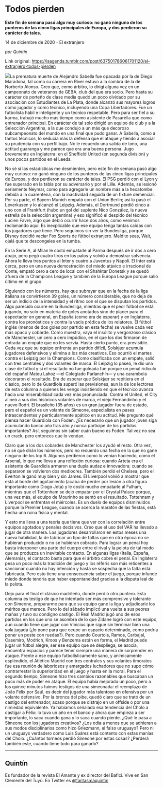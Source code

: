 # Todos pierden

**Este fin de semana pasó algo muy curioso: no ganó ninguno de los punteros de las cinco ligas principales de Europa, y dos perdieron su carácter de tales.**

14 de diciembre de 2020 - El extranjero

_por Quintín_

Link original: https://laagenda.tumblr.com/post/637501786061701120/el-extranjero-todos-pierden

![](https://64.media.tumblr.com/f508b96f1d5448cd509344262fbd83c5/f5da7b47ab4fef89-22/s500x750/e7a4dbd6f15edc246ed50973b98b2096d5f6baa1.jpg)La prematura
muerte de Alejandro Sabella fue opacada por la de Diego Maradona, tal como su
carrera en River estuvo a la sombra de la de Norberto Alonso. Creo que, como
árbitro, lo dirigí alguna vez en un campeonato de veteranos de GEBA, club del
que era socio. Pero hasta su carácter de porteño de clase media quedó un poco olvidado
por su asociación con Estudiantes de La Plata, donde alcanzó sus mayores logros
como jugador y como técnico, incluyendo una Copa Libertadores. Fue un
futbolista hábil e inteligente y un técnico respetable. Pero para ser fiel a su
karma, trabajó mucho más tiempo como asistente de Pasarella que como entrenador
principal. En carácter de tal solo dirigió un equipo de club y a la Selección Argentina,
a la que condujo a un más que decoroso subcampeonato del mundo en una final que
pudo ganar. A Sabella, como a tantos técnicos, lo seducía más la defensa que el
ataque y tiendo a asociar su prudencia con su perfil bajo. No le recuerdo una
salida de tono, una actitud guaranga y me parece que era una buena persona. Jugo
brevemente en Inglaterra: en el Sheffield United (en segunda división) y unos
pocos partidos en el Leeds. 

No sé si
las estadísticas me desmienten, pero este fin de semana pasó algo muy curioso: no
ganó ninguno de los punteros de las cinco ligas principales de Europa, y dos
perdieron su carácter de tales. El PSG perdió con el Lyon y fue superado en la
tabla por su adversario y por el Lille. Además, se lesionó seriamente Neymar,
como para agregarle un nombre más a la hecatombe debida a la cuarentena, con la
inactividad seguida de un fixture demencial. Por su parte, el Bayern Munich
empató con el Union Berlin; así lo pasó el Leverkusen y lo alcanzó el Leipzig. Además,
el Dortmund perdió cinco a uno con el Frankfurt (hubo un gol del suplente Nico
González, la nueva estrella de la selección argentina) y eso significó el
despido del técnico Lucien Favre, algo que debió ocurrir hace dos años, como venimos
reclamando aquí. Es inexplicable que ese equipo tenga tantas caídas con los
jugadores que tiene. Pero seguimos sin ver la Bundesliga, porque Disney decidió
vaciar Fox Sports de fútbol extranjero. Maldito seas, Walt, ojalá que te
descongeles en la tumba. 

En la
Serie A, al Milan le costó empatarle al Parma después de ir dos a cero abajo,
pero pegó cuatro tiros en los palos y volvió a demostrar solvencia. Ahora le
lleva tres puntos al Inter y cuatro a Juventus y Napoli. El Inter está cerca,
pero en una nueva demostración del miedo atávico e irracional de Conte, empató
cero a cero de local con el Shahktar Donetsk y se quedó afuera de la Champions
League y también de la Europa League porque salió último en el grupo. 

Siguiendo
con los números, hay que subrayar que en la fecha de la liga italiana se
convirtieron 39 goles, un número considerable, que no deja de ser un indicio de
la intensidad y el ritmo con el que se disputan los partidos. Algo parecido
ocurre en la Bundesliga, mientras que el peor fútbol se está jugando, no solo
en materia de goles anotados sino de placer para el espectador en general, en
España (como era de esperar) y en Inglaterra, contra los pronósticos y contra
la vacía prédica de los relatores. El fútbol inglés (menos de dos goles por
partido en esta fecha) se vuelve cada vez más opaco y cobarde. Como muestra,
vaya el insólito y vergonzoso clásico de Manchester, un cero a cero impúdico,
en el que los dos firmaron de entrada un empate que no les servía. Hasta cierto
punto, era previsible. Cada vez que su equipo enfrenta un partido difícil, Solskjær
acumula jugadores defensivos y elimina a los más creativos. Eso ocurrió el
martes contra el Leipzig por la Champions. Como clasificaba con un empate,
salió con tres centrales y dos volantes de marca. El Leipzig lo paseó, le dio
una clase de fútbol y si el resultado no fue goleada fue porque un penal ridículo
del español Mateu Lahoz —el Colegiado Parlanchín— y una carambola decoraron el
resultado. Era de esperar que Solskjær se repitiera en el clásico, pero lo de
Guardiola superó las previsiones, aun la de los lectores de esta columna a
quienes les vengo insistiendo en que el técnico avanza hacia una miserabilidad
cada vez más pronunciada. Contra el United, el City alineó a sus dos hisóricos
volantes de marca, el viejo Fernandinho y el nuevo Rodri. El brasileño (35
años) es un gran jugador fuera de estado, pero el español es un volante de
Simeone, especialista en pases intrascendentes y particularmente apático en su
actitud. Me pregunto qué piensa hacer Guardiola con Foden. ¿Es necesario que un
jugador joven siga acumulando banco año tras año y nunca participe de los
partidos importantes? Así, seguimos sin saber cuán bueno es Foden. Tal vez no
sea un crack, pero entonces que lo vendan. 

Claro que
a los dos cobardes de Manchester los ayudó el resto. Otra vez, no sé qué dirán
los números, pero no recuerdo una fecha en la que no gane ninguno de los top 6.
Algunos perdieron como lo venían haciendo, como el Arsenal, lo que me lleva a
una reflexión curiosa: cuando Arteta era el asistente de Guardiola armaron una
dupla audaz e innovadora; cuando se separaron se volvieron dos mediocres.  También perdió el Chelsea, pero el Everton le
ganó muy bien y sin James. El Liverpool volvió a mostrar que está al borde del
agotamiento (acaba de perder por lesión a otra figura importante como Diogo
Jota) y le costó mucho empatarle al Fulham, mientras que el Tottenham se dejó
empatar por el Crystal Palace porque, una vez más, el equipo de Mourinho se sentó
en el resultado. Tottehnam y Liverpool se enfrentan el miércoles. Es un duelo
de equipos disminuidos porque la Premier League, cuando se acerca la maratón de
las fiestas, está hecha una ruina física y mental. 

Y esto me
lleva a una teoría que tiene que ver con la correlación entre equipos agotados
y penales decisivos. Creo que el uso del VAR ha llevado a jugar de otra manera.
Los jugadores desarrollaron en estos meses una nueva habilidad, la de fabricar
un tipo de faltas que en otra época no se hubieran producido o no se hubieran
cobrado. Para lograr un penal hoy basta interponer una parte del cuerpo entre
el rival y la pelota de tal modo que se produzca un inevitable contacto. En
algunas ligas (Italia, España, Alemania), el contacto basta para que el árbitro
cobre el penal. En Inglaterra pesa un poco más la tradición del juego y los
réferis son más reticentes a sancionar cuando no hay intención y hasta se
sospecha que la falta está fabricada. Pero esto tiene una consecuencia sobre el
juego, porque infunde miedo donde tendría que haber espontaneidad gracias a la
disputa leal de la pelota. 

Dejo para
el final el clásico madrileño, donde perdió otro puntero. Esta columna es
testigo de que he intentado ser más comprensivo y tolerante con Simeone,
prepararme para que su equipo gane la liga y adjudicarle los méritos que
merece. Pero lo del sábado implicó una vuelta a sus peores mañas y tuvo su
condigno castigo. El Real Madrid jugó uno de esos partidos en los que uno se
asombra de lo que Zidane logró con este equipo, aun cuando tiene que jugar con
Vinicius que sigue sin terminar bien una sola jugada (¿lo pone para que ocupe
un espacio determinado, como podría poner un poste con ruedas?). Pero cuando
Courtois, Ramos, Carbajal, Casemiro, Modrich, Kroos y Benzema están en forma, el
Madrid puede jugar un fútbol alegre, ser ese equipo que se despliega, se
asocia, encuentra espacios y parece tener siempre una manera de sorprender en
ataque. Frente a ese equipo futbolísticamente sano, y anímicamente espléndido,
el Atlético Madrid con tres centrales y sus volantes timoratos fue esa reunión
de laboriosos y amargados luchadores que no supo cómo contrarrestar la
superioridad en el juego y hasta en la moral. Para el segundo tiempo, Simeone
hizo tres cambios razonables que buscaban un poco más de poder en ataque. El
equipo había mejorado un poco, pero a los quince minutos fuimos testigos de una
simeonada: el reemplazo de João Félix por Saúl, es decir del jugador más
talentoso en ofensiva por un volante defensivo. Por la bronca del pibe, quedó
claro que se trató de un castigo del entrenador, acaso porque se distrajo en un
offside o por una nimiedad equivalente. Ya habíamos señalado esa tendencia del
Cholo a castigar a Félix: lo tuvo un año en el banco y ahora que empieza a ser
importante, lo saca cuando gana y lo saca cuando pierde. ¿Qué le pasa a Simeone
con los jugadores creativos? ¿Los odia a
menos que se adhieran a sus modos disciplinarios como hizo Griezmann, el falso
uruguayo? Pero ni un uruguayo verdadero como Luis Suárez está contento con
estas manías del Cholo. ¿Cuántos torneos perdió Simeone por estas cosas?
¿Perderá también este, cuando tiene todo para ganarlo? 



---

Quintín
-------

 Es fundador de la revista El Amante y ex director del Bafici. Vive en San Clemente del Tuyú. En Twitter es [@fantasmaquintin](https://twitter.com/quintinLLP) 

